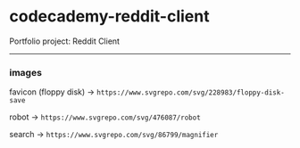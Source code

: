 # codecademy-reddit-client

Portfolio project: Reddit Client

---

### images

favicon (floppy disk) -> `https://www.svgrepo.com/svg/228983/floppy-disk-save`

robot -> `https://www.svgrepo.com/svg/476087/robot`

search -> `https://www.svgrepo.com/svg/86799/magnifier`
